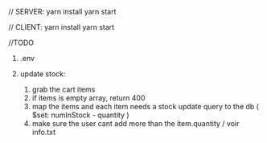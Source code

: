 // SERVER: 
yarn install
yarn start


// CLIENT:
yarn install
yarn start



//TODO
1. .env

2. update stock:
   1. grab the cart items
   2. if items is empty array, return 400
   3. map the items and each item needs a stock update query to the db ( $set: numInStock - quantity )
   4. make sure the user cant add more than the item.quantity / voir info.txt
